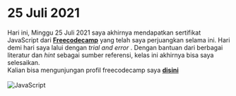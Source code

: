 # 25 Juli 2021

Hari ini, Minggu 25 Juli 2021 saya akhirnya mendapatkan sertifikat JavaScript dari **[Freecodecamp](https://www.freecodecamp.org/)** yang telah saya perjuangkan selama ini. Hari demi hari saya lalui dengan _trial and error_ . Dengan bantuan dari berbagai literatur dan _hint_ sebagai sumber referensi, kelas ini akhirnya bisa saya selesaikan.<br>
Kalian bisa mengunjungan profil freecodecamp saya **[disini](https://www.freecodecamp.org/certification/fcc1b0ac869-7d3c-41dc-a0b8-c6b6f09a5439/javascript-algorithms-and-data-structures)**<br><br>
![JavaScript](https://img.shields.io/badge/-JavaScript-black?style=flat-square&logo=javascript)
